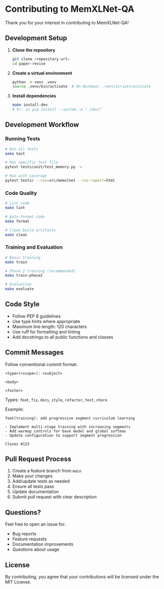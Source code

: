 # Contributing to MemXLNet-QA

Thank you for your interest in contributing to MemXLNet-QA!

## Development Setup

1. **Clone the repository**
   ```bash
   git clone <repository-url>
   cd paper-revise
   ```

2. **Create a virtual environment**
   ```bash
   python -m venv .venv
   source .venv/bin/activate  # On Windows: .venv\Scripts\activate
   ```

3. **Install dependencies**
   ```bash
   make install-dev
   # Or: uv pip install --system -e ".[dev]"
   ```

## Development Workflow

### Running Tests

```bash
# Run all tests
make test

# Run specific test file
pytest tests/unit/test_memory.py -v

# Run with coverage
pytest tests/ --cov=src/memxlnet --cov-report=html
```

### Code Quality

```bash
# Lint code
make lint

# Auto-format code
make format

# Clean build artifacts
make clean
```

### Training and Evaluation

```bash
# Basic training
make train

# Phase 2 training (recommended)
make train-phase2

# Evaluation
make evaluate
```

## Code Style

- Follow PEP 8 guidelines
- Use type hints where appropriate
- Maximum line length: 120 characters
- Use ruff for formatting and linting
- Add docstrings to all public functions and classes

## Commit Messages

Follow conventional commit format:

```
<type>(<scope>): <subject>

<body>

<footer>
```

Types: `feat`, `fix`, `docs`, `style`, `refactor`, `test`, `chore`

Example:
```
feat(training): add progressive segment curriculum learning

- Implement multi-stage training with increasing segments
- Add warmup controls for base model and global softmax
- Update configuration to support segment progression

Closes #123
```

## Pull Request Process

1. Create a feature branch from `main`
2. Make your changes
3. Add/update tests as needed
4. Ensure all tests pass
5. Update documentation
6. Submit pull request with clear description

## Questions?

Feel free to open an issue for:
- Bug reports
- Feature requests
- Documentation improvements
- Questions about usage

## License

By contributing, you agree that your contributions will be licensed under the MIT License.
